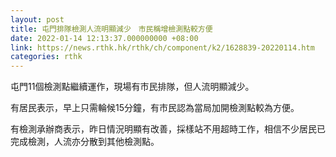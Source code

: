 ```yaml
---
layout: post
title: 屯門排隊檢測人流明顯減少　市民稱增檢測點較方便
date: 2022-01-14 12:13:37.000000000 +08:00
link: https://news.rthk.hk/rthk/ch/component/k2/1628839-20220114.htm
categories: rthk
---
```


屯門11個檢測點繼續運作，現場有市民排隊，但人流明顯減少。

有居民表示，早上只需輪候15分鐘，有市民認為當局加開檢測點較為方便。

有檢測承辦商表示，昨日情況明顯有改善，採樣站不用超時工作，相信不少居民已完成檢測，人流亦分散到其他檢測點。
